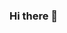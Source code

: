 ### Hi there 👋

<!--
**shirazz/shirazz** is a ✨ _special_ ✨ repository because its `README.md` (this file) appears on your GitHub profile.

Here are some ideas to get you started:

- 🔭 I’m currently working on a NextJS rewrite of an old app written in AngularJS
- 🌱 I’m currently learning K8s, Fargate
- 👯 I’m looking to collaborate on React Porjects and Libraries
- 🤔 I’m looking for help with Advanced React Patterns
- 💬 Ask me about HTML, CSS, JavaScript, ES6, React, Angular JS
- 📫 How to reach me: @shirazz
- 😄 Pronouns: He/Him
- ⚡ Fun fact: There's nothing permanent than a temporary hack. ~Kyle Simpson
-->
